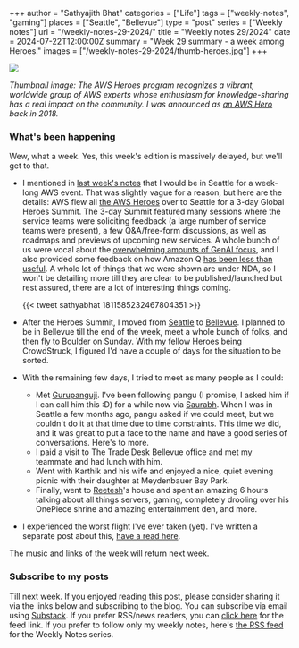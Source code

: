 +++
author = "Sathyajith Bhat"
categories = ["Life"]
tags = ["weekly-notes", "gaming"]
places = ["Seattle", "Bellevue"]
type = "post"
series = ["Weekly notes"]
url = "/weekly-notes-29-2024/"
title = "Weekly notes 29/2024"
date = 2024-07-22T12:00:00Z
summary = "Week 29 summary - a week among Heroes."
images = ["/weekly-notes-29-2024/thumb-heroes.jpg"]
+++

![](thumb-heroes.jpg)

_Thumbnail image: The AWS Heroes program recognizes a vibrant, worldwide group of AWS experts whose enthusiasm for knowledge-sharing has a real impact on the community. I was announced as [an AWS Hero](https://aws.amazon.com/blogs/aws/announcing-aws-machine-learning-heroes-plus-new-aws-community-heroes/) back in 2018._ 

### What's been happening

Wew, what a week. Yes, this week's edition is massively delayed, but we'll get to that.

* I mentioned in [last week's notes](/weekly-notes-28-2024/) that I would be in Seattle for a week-long AWS event. That was slightly vague for a reason, but here are the details: AWS flew all [the AWS Heroes](https://aws.amazon.com/developer/community/heroes/) over to Seattle for a 3-day Global Heroes Summit. The 3-day Summit featured many sessions where the service teams were soliciting feedback (a large number of service teams were present), a few Q&A/free-form discussions, as well as roadmaps and previews of upcoming new services. A whole bunch of us were vocal about the [overwhelming amounts of GenAI focus](https://x.com/theburningmonk/status/1814667796925849849), and I also provided some feedback on how Amazon Q [has been less than useful](https://x.com/SathyaBhat/status/1811585232467804351). A whole lot of things that we were shown are under NDA, so I won't be detailing more till they are clear to be published/launched but rest assured, there are a lot of interesting things coming.

  {{< tweet sathyabhat 1811585232467804351 >}}

* After the Heroes Summit, I moved from [Seattle](https://sathyabh.at/places/seattle/) to [Bellevue](https://sathyabh.at/places/bellevue/). I planned to be in Bellevue till the end of the week, meet a whole bunch of folks, and then fly to Boulder on Sunday. With my fellow Heroes being CrowdStruck, I figured I'd have a couple of days for the situation to be sorted.
* With the remaining few days, I tried to meet as many people as I could:
    * Met [Gurupanguji](https://mastodon.social/@gurupanguji). I've been following pangu (I promise, I asked him if I can call him this :D) for a while now via [Saurabh](https://100rabh.com/). When I was in Seattle a few months ago, pangu asked if we could meet, but we couldn't do it at that time due to time constraints. This time we did, and it was great to put a face to the name and have a good series of conversations. Here's to more.
    * I paid a visit to The Trade Desk Bellevue office and met my teammate and had lunch with him.
    * Went with Karthik and his wife and enjoyed a nice, quiet evening picnic with their daughter at Meydenbauer Bay Park.
    * Finally, went to [Reetesh](https://reetesh.v3r.us/)'s house and spent an amazing 6 hours talking about all things servers, gaming, completely drooling over his OnePiece shrine and amazing entertainment den, and more. 

* I experienced the worst flight I've ever taken (yet). I've written a separate post about this, [have a read here](/alaska-airlines-the-worst-flight-of-my-life/). 

The music and links of the week will return next week.

### Subscribe to my posts

Till next week. If you enjoyed reading this post, please consider sharing it via the links below and subscribing to the blog. You can subscribe via email using [Substack](https://sathyabhat.substack.com/). If you prefer RSS/news readers, you can [click here](https://sathyabh.at/index.xml) for the feed link. If you prefer to follow only my weekly notes, here's [the RSS feed](https://sathyabh.at/series/weekly-notes/index.xml) for the Weekly Notes series. 